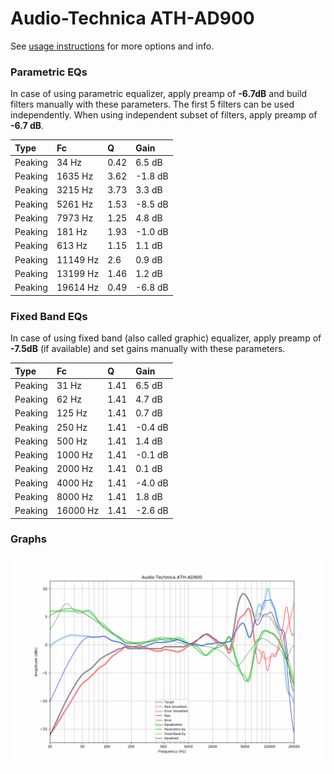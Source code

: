 # Audio-Technica ATH-AD900
See [usage instructions](https://github.com/jaakkopasanen/AutoEq#usage) for more options and info.

### Parametric EQs
In case of using parametric equalizer, apply preamp of **-6.7dB** and build filters manually
with these parameters. The first 5 filters can be used independently.
When using independent subset of filters, apply preamp of **-6.7 dB**.

| Type    | Fc       |    Q | Gain    |
|:--------|:---------|:-----|:--------|
| Peaking | 34 Hz    | 0.42 | 6.5 dB  |
| Peaking | 1635 Hz  | 3.62 | -1.8 dB |
| Peaking | 3215 Hz  | 3.73 | 3.3 dB  |
| Peaking | 5261 Hz  | 1.53 | -8.5 dB |
| Peaking | 7973 Hz  | 1.25 | 4.8 dB  |
| Peaking | 181 Hz   | 1.93 | -1.0 dB |
| Peaking | 613 Hz   | 1.15 | 1.1 dB  |
| Peaking | 11149 Hz | 2.6  | 0.9 dB  |
| Peaking | 13199 Hz | 1.46 | 1.2 dB  |
| Peaking | 19614 Hz | 0.49 | -6.8 dB |

### Fixed Band EQs
In case of using fixed band (also called graphic) equalizer, apply preamp of **-7.5dB**
(if available) and set gains manually with these parameters.

| Type    | Fc       |    Q | Gain    |
|:--------|:---------|:-----|:--------|
| Peaking | 31 Hz    | 1.41 | 6.5 dB  |
| Peaking | 62 Hz    | 1.41 | 4.7 dB  |
| Peaking | 125 Hz   | 1.41 | 0.7 dB  |
| Peaking | 250 Hz   | 1.41 | -0.4 dB |
| Peaking | 500 Hz   | 1.41 | 1.4 dB  |
| Peaking | 1000 Hz  | 1.41 | -0.1 dB |
| Peaking | 2000 Hz  | 1.41 | 0.1 dB  |
| Peaking | 4000 Hz  | 1.41 | -4.0 dB |
| Peaking | 8000 Hz  | 1.41 | 1.8 dB  |
| Peaking | 16000 Hz | 1.41 | -2.6 dB |

### Graphs
![](./Audio-Technica%20ATH-AD900.png)